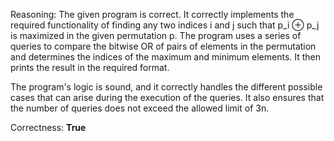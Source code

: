 Reasoning: 
The given program is correct. It correctly implements the required functionality of finding any two indices i and j such that p_i ⊕ p_j is maximized in the given permutation p. The program uses a series of queries to compare the bitwise OR of pairs of elements in the permutation and determines the indices of the maximum and minimum elements. It then prints the result in the required format.

The program's logic is sound, and it correctly handles the different possible cases that can arise during the execution of the queries. It also ensures that the number of queries does not exceed the allowed limit of 3n.

Correctness: **True**
